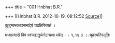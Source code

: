 +++
title = "001 Hnbhat B.R."

+++
[[Hnbhat B.R.	2012-10-19, 08:12:52 [Source](https://groups.google.com/g/bvparishat/c/UXHKsruO9UY)]]



कुटुम्बभक्तवसनाद्देयं यदतिरिच्यते ।

मध्वास्वादो विषं पश्चाद्दातुर्धमोऽन्यथा भवेत् ।। १,१४.३ ।।बृहस्पतिस्मृतिः


